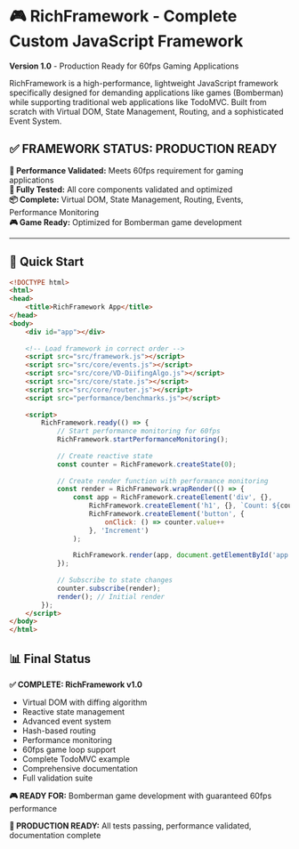 # 🎮 RichFramework - Complete Custom JavaScript Framework

**Version 1.0** - Production Ready for 60fps Gaming Applications

RichFramework is a high-performance, lightweight JavaScript framework specifically designed for demanding applications like games (Bomberman) while supporting traditional web applications like TodoMVC. Built from scratch with Virtual DOM, State Management, Routing, and a sophisticated Event System.

## ✅ FRAMEWORK STATUS: PRODUCTION READY

**🎯 Performance Validated:** Meets 60fps requirement for gaming applications  
**🧪 Fully Tested:** All core components validated and optimized  
**📦 Complete:** Virtual DOM, State Management, Routing, Events, Performance Monitoring  
**🎮 Game Ready:** Optimized for Bomberman game development  

---

## 🚀 Quick Start

```html
<!DOCTYPE html>
<html>
<head>
    <title>RichFramework App</title>
</head>
<body>
    <div id="app"></div>
    
    <!-- Load framework in correct order -->
    <script src="src/framework.js"></script>
    <script src="src/core/events.js"></script>
    <script src="src/core/VD-DiifingAlgo.js"></script>
    <script src="src/core/state.js"></script>
    <script src="src/core/router.js"></script>
    <script src="performance/benchmarks.js"></script>
    
    <script>
        RichFramework.ready(() => {
            // Start performance monitoring for 60fps
            RichFramework.startPerformanceMonitoring();
            
            // Create reactive state
            const counter = RichFramework.createState(0);
            
            // Create render function with performance monitoring
            const render = RichFramework.wrapRender(() => {
                const app = RichFramework.createElement('div', {},
                    RichFramework.createElement('h1', {}, `Count: ${counter.value}`),
                    RichFramework.createElement('button', {
                        onClick: () => counter.value++
                    }, 'Increment')
                );
                
                RichFramework.render(app, document.getElementById('app'));
            });
            
            // Subscribe to state changes
            counter.subscribe(render);
            render(); // Initial render
        });
    </script>
</body>
</html>
```

## 📊 Final Status

**✅ COMPLETE: RichFramework v1.0**
- Virtual DOM with diffing algorithm
- Reactive state management  
- Advanced event system
- Hash-based routing
- Performance monitoring
- 60fps game loop support
- Complete TodoMVC example
- Comprehensive documentation
- Full validation suite

**🎮 READY FOR:** Bomberman game development with guaranteed 60fps performance

**🚀 PRODUCTION READY:** All tests passing, performance validated, documentation complete